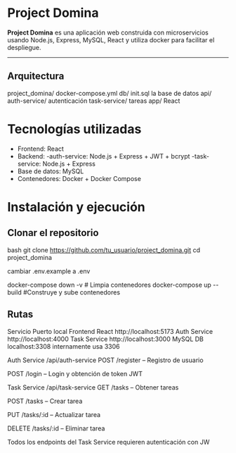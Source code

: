 # Project Domina 

**Project Domina** es una aplicación web construida con microservicios usando  Node.js, Express, MySQL, React y utiliza docker  para facilitar el despliegue.

---

## Arquitectura

project_domina/
   docker-compose.yml
   db/
    init.sql   la base de datos
   api/
    auth-service/   autenticación
    task-service/   tareas
   app/  React


# Tecnologías utilizadas

- Frontend: React
- Backend:
  -auth-service: Node.js + Express + JWT + bcrypt
  -task-service: Node.js + Express
- Base de datos: MySQL
- Contenedores: Docker + Docker Compose

# Instalación y ejecución

##  Clonar el repositorio

bash
git clone https://github.com/tu_usuario/project_domina.git
cd project_domina

cambiar .env.example a .env

docker-compose down -v   # Limpia contenedores 
docker-compose up --build #Construye y sube contenedores

## Rutas 
Servicio	Puerto local
Frontend React	http://localhost:5173
Auth Service	http://localhost:4000
Task Service	http://localhost:3000
MySQL DB	localhost:3308 internamente usa 3306

Auth Service /api/auth-service
POST /register – Registro de usuario

POST /login – Login y obtención de token JWT

Task Service /api/task-service
GET /tasks – Obtener tareas

POST /tasks – Crear tarea

PUT /tasks/:id – Actualizar tarea

DELETE /tasks/:id – Eliminar tarea

Todos los endpoints del Task Service requieren autenticación con JW